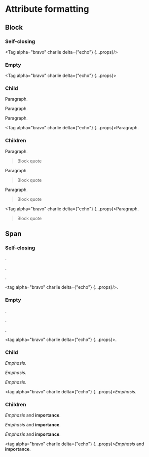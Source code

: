 # Attribute formatting

## Block

### Self-closing

<Tag/>

<Tag prop/>

<Tag alpha bravo/>

<Tag alpha="bravo" charlie delta={"echo"} {...props}/>

### Empty

<Tag></Tag>

<Tag prop></Tag>

<Tag alpha bravo></Tag>

<Tag alpha="bravo" charlie delta={"echo"} {...props}></Tag>

### Child

<Tag>Paragraph.</Tag>

<Tag prop>Paragraph.</Tag>

<Tag alpha bravo>Paragraph.</Tag>

<Tag alpha="bravo" charlie delta={"echo"} {...props}>Paragraph.</Tag>

### Children

<Tag>Paragraph.

> Block quote</Tag>

<Tag prop>Paragraph.

> Block quote</Tag>

<Tag alpha bravo>Paragraph.

> Block quote</Tag>

<Tag alpha="bravo" charlie delta={"echo"} {...props}>Paragraph.

> Block quote</Tag>

## Span

### Self-closing

<tag/>.

<tag prop/>.

<tag alpha bravo/>.

<tag alpha="bravo" charlie delta={"echo"} {...props}/>.

### Empty

<tag></tag>.

<tag prop></tag>.

<tag alpha bravo></tag>.

<tag alpha="bravo" charlie delta={"echo"} {...props}></tag>.

### Child

<tag>*Emphasis*</tag>.

<tag prop>*Emphasis*</tag>.

<tag alpha bravo>*Emphasis*</tag>.

<tag alpha="bravo" charlie delta={"echo"} {...props}>*Emphasis*</tag>.

### Children

<tag>*Emphasis* and **importance**</tag>.

<tag prop>*Emphasis* and **importance**</tag>.

<tag alpha bravo>*Emphasis* and **importance**</tag>.

<tag alpha="bravo" charlie delta={"echo"} {...props}>*Emphasis* and **importance**</tag>.
